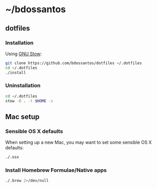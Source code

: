 # ~/bdossantos

## dotfiles

### Installation

Using [GNU Stow](http://www.gnu.org/software/stow/):

```bash
git clone https://github.com/bdossantos/dotfiles ~/.dotfiles
cd ~/.dotfiles
./install
```

### Uninstallation

```bash
cd ~/.dotfiles
stow -D . -t $HOME -v
```

## Mac setup

### Sensible OS X defaults

When setting up a new Mac, you may want to set some sensible OS X defaults:

```bash
./.osx
```

### Install Homebrew Formulae/Native apps

```bash
./.brew 2>/dev/null
```
